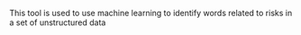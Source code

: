 This tool is used to use machine learning to identify words related to risks in a set of unstructured data
